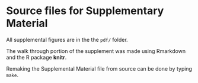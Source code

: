 # Source files for Supplementary Material

All supplemental figures are in the the `pdf/` folder.

The walk through portion of the supplement was made using Rmarkdown and the R package **knitr**.

Remaking the Supplemental Material file from source can be done by typing `make`.
